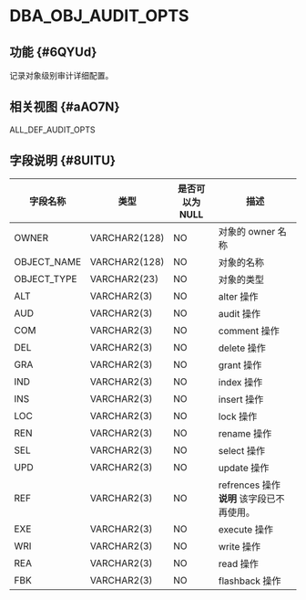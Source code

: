 DBA_OBJ_AUDIT_OPTS 
=======================================



功能 {#6QYUd}
-----------

记录对象级别审计详细配置。

相关视图 {#aAO7N}
-------------

ALL_DEF_AUDIT_OPTS

字段说明 {#8UlTU}
-------------



|  **字段名称**   |    **类型**     | **是否可以为 NULL** |                             **描述**                              |
|-------------|---------------|----------------|-----------------------------------------------------------------|
| OWNER       | VARCHAR2(128) | NO             | 对象的 owner 名称                                                    |
| OBJECT_NAME | VARCHAR2(128) | NO             | 对象的名称                                                           |
| OBJECT_TYPE | VARCHAR2(23)  | NO             | 对象的类型                                                           |
| ALT         | VARCHAR2(3)   | NO             | alter 操作                                                        |
| AUD         | VARCHAR2(3)   | NO             | audit 操作                                                        |
| COM         | VARCHAR2(3)   | NO             | comment 操作                                                      |
| DEL         | VARCHAR2(3)   | NO             | delete 操作                                                       |
| GRA         | VARCHAR2(3)   | NO             | grant 操作                                                        |
| IND         | VARCHAR2(3)   | NO             | index 操作                                                        |
| INS         | VARCHAR2(3)   | NO             | insert 操作                                                       |
| LOC         | VARCHAR2(3)   | NO             | lock 操作                                                         |
| REN         | VARCHAR2(3)   | NO             | rename 操作                                                       |
| SEL         | VARCHAR2(3)   | NO             | select 操作                                                       |
| UPD         | VARCHAR2(3)   | NO             | update 操作                                                       |
| REF         | VARCHAR2(3)   | NO             | refrences 操作  **说明**  该字段已不再使用。 |
| EXE         | VARCHAR2(3)   | NO             | execute 操作                                                      |
| WRI         | VARCHAR2(3)   | NO             | write 操作                                                        |
| REA         | VARCHAR2(3)   | NO             | read 操作                                                         |
| FBK         | VARCHAR2(3)   | NO             | flashback 操作                                                    |



